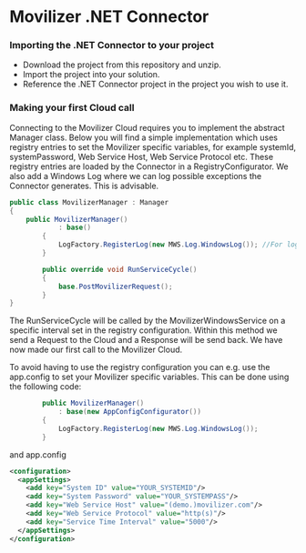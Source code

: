Movilizer .NET Connector
=============

### Importing the .NET Connector to your project

* Download the project from this repository and unzip.
* Import the project into your solution.
* Reference the .NET Connector project in the project you wish to use it.

### Making your first Cloud call
Connecting to the Movilizer Cloud requires you to implement the abstract Manager class.
Below you will find a simple implementation which uses registry entries to set the Movilizer specific variables, for example systemId, systemPassword, Web Service Host, Web Service Protocol etc.
These registry entries are loaded by the Connector in a RegistryConfigurator.
We also add a Windows Log where we can log possible exceptions the Connector generates. This is advisable.

```c#
public class MovilizerManager : Manager
{
	public MovilizerManager()
            : base()
        {
            LogFactory.RegisterLog(new MWS.Log.WindowsLog()); //For logging certain events and errors.
        }

        public override void RunServiceCycle()
        {
            base.PostMovilizerRequest();
        }
}
```

The RunServiceCycle will be called by the MovilizerWindowsService on a specific interval set in the registry configuration.
Within this method we send a Request to the Cloud and a Response will be send back.
We have now made our first call to the Movilizer Cloud.

To avoid having to use the registry configuration you can e.g. use the app.config to set your Movilizer specific variables.
This can be done using the following code:

```c#
        public MovilizerManager()
            : base(new AppConfigConfigurator())
        {
            LogFactory.RegisterLog(new MWS.Log.WindowsLog());
        }
```

and app.config

```xml
<configuration>
  <appSettings>
    <add key="System ID" value="YOUR_SYSTEMID"/>
    <add key="System Password" value="YOUR_SYSTEMPASS"/>
    <add key="Web Service Host" value="(demo.)movilizer.com"/>
    <add key="Web Service Protocol" value="http(s)"/>
    <add key="Service Time Interval" value="5000"/>
  </appSettings>
</configuration>
```
